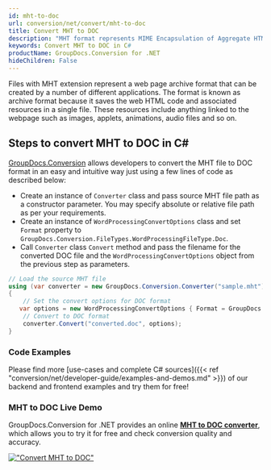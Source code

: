 ```yaml
---
id: mht-to-doc
url: conversion/net/convert/mht-to-doc
title: Convert MHT to DOC
description: "MHT format represents MIME Encapsulation of Aggregate HTML with .mht extension. Learn how to convert MHT to DOC file programmatically in C# language using GroupDocs.Conversion for .NET library."
keywords: Convert MHT to DOC in C#
productName: GroupDocs.Conversion for .NET
hideChildren: False
---
```


Files with MHT extension represent a web page archive format that can be created by a number of different applications. The format is known as archive format because it saves the web HTML code and associated resources in a single file. These resources include anything linked to the webpage such as images, applets, animations, audio files and so on.

## Steps to convert MHT to DOC in C#

[GroupDocs.Conversion](https://products.groupdocs.com/conversion/net) allows developers to convert the MHT file to DOC format in an easy and intuitive way just using a few lines of code as described below:

* Create an instance of `Converter` class and pass source MHT file path as a constructor parameter. You may specify absolute or relative file path as per your requirements. 
* Create an instance of `WordProcessingConvertOptions` class and set `Format` property to `GroupDocs.Conversion.FileTypes.WordProcessingFileType.Doc`.
* Call `Converter` class `Convert` method and pass the filename for the converted DOC file and the `WordProcessingConvertOptions` object from the previous step as parameters.

```csharp
// Load the source MHT file
using (var converter = new GroupDocs.Conversion.Converter("sample.mht"))
{
    // Set the convert options for DOC format
   var options = new WordProcessingConvertOptions { Format = GroupDocs.Conversion.FileTypes.WordProcessingFileType.Doc };
    // Convert to DOC format
    converter.Convert("converted.doc", options);
}
```

### Code Examples

Please find more [use-cases and complete C# sources]({{< ref "conversion/net/developer-guide/examples-and-demos.md" >}}) of our backend and frontend examples and try them for free!

### MHT to DOC Live Demo

GroupDocs.Conversion for .NET provides an online [**MHT to DOC converter**](https://products.groupdocs.app/conversion/mht-to-doc), which allows you to try it for free and check conversion quality and accuracy.

[!["Convert MHT to DOC"](conversion/net/images/convert-to-doc/convert-mht-to-doc.png)](https://products.groupdocs.app/conversion/mht-to-doc)